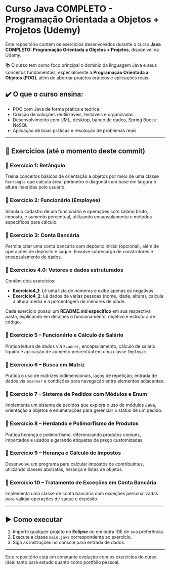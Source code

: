 # Curso Java COMPLETO - Programação Orientada a Objetos + Projetos (Udemy)

Este repositório contém os exercícios desenvolvidos durante o curso **Java COMPLETO: Programação Orientada a Objetos + Projetos**, disponível na Udemy.

📚 O curso tem como foco principal o domínio da linguagem Java e seus conceitos fundamentais, especialmente a **Programação Orientada a Objetos (POO)**, além de abordar projetos práticos e aplicações reais.

## ✔️ O que o curso ensina:
- POO com Java de forma prática e teórica
- Criação de soluções reutilizáveis, testáveis e organizadas
- Desenvolvimento com UML, desktop, banco de dados, Spring Boot e NoSQL
- Aplicação de boas práticas e resolução de problemas reais

---

## 📁 Exercícios (até o momento deste commit)

### 🔹 Exercício 1: Retângulo
Treina conceitos básicos de orientação a objetos por meio de uma classe `Rectangle` que calcula área, perímetro e diagonal com base em largura e altura inseridas pelo usuário.

### 🔹 Exercício 2: Funcionário (Employee)
Simula o cadastro de um funcionário e operações com salário bruto, imposto, e aumento percentual, utilizando encapsulamento e métodos específicos para cálculo.

### 🔹 Exercício 3: Conta Bancária
Permite criar uma conta bancária com depósito inicial (opcional), além de operações de depósito e saque. Envolve sobrecarga de construtores e encapsulamento de dados.

### 🔹 Exercícios 4.0: Vetores e dados estruturados
Contém dois exercícios:
- **Exercicio4_1**: Lê uma lista de números e exibe apenas os negativos.
- **Exercicio4_2**: Lê dados de várias pessoas (nome, idade, altura), calcula a altura média e a porcentagem de menores de idade.

Cada exercício possui um **README.md específico** em sua respectiva pasta, explicando em detalhes o funcionamento, objetivo e estrutura de código.

### 🔹 Exercício 5 – Funcionário e Cálculo de Salário
Pratica leitura de dados via `Scanner`, encapsulamento, cálculo de salário líquido e aplicação de aumento percentual em uma classe `Employee`.

### 🔹 Exercício 6 – Busca em Matriz
Pratica o uso de matrizes bidimensionais, laços de repetição, entrada de dados via `Scanner` e condições para navegação entre elementos adjacentes.

### 🔹 Exercício 7 – Sistema de Pedidos com Módulos e Enum
Implementa um sistema de pedidos que explora o uso de módulos Java, orientação a objetos e enumerações para gerenciar o status de um pedido.

### 🔹 Exercício 8 – Herdando e Polimorfismo de Produtos
Pratica herança e polimorfismo, diferenciando produtos comuns, importados e usados e gerando etiquetas de preço customizadas.

### 🔹 Exercício 9 – Herança e Cálculo de Impostos
Desenvolve um programa para calcular impostos de contribuintes, utilizando classes abstratas, herança e listas de objetos.

### 🔹 Exercício 10 – Tratamento de Exceções em Conta Bancária
Implementa uma classe de conta bancária com exceções personalizadas para validar operações de saque e depósito.

---

## ▶️ Como executar
1. Importe qualquer projeto no **Eclipse** ou em outra IDE de sua preferência.  
2. Execute a classe `main.java` correspondente ao exercício.  
3. Siga as instruções no console para entrada de dados.

---

Este repositório está em constante evolução com os exercícios do curso. Ideal tanto para estudo quanto como portfólio pessoal.
